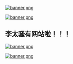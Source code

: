 [<img src='https://i.loli.net/2020/07/31/HvF4frwDOlmGIbE.png' alt='banner.png' title='banner.png' />](https://pisearch.cn/?from=litaisao)

[<img src='https://i.loli.net/2020/08/31/Aer4yzHqFbk7g96.jpg' alt='banner.png' title='banner.png' />](https://www.aliyun.com/activity/daily/bestoffer?userCode=95xvcae5)

## 李太骚有网站啦！！！

[<img src='https://i.loli.net/2020/08/31/Aer4yzHqFbk7g96.jpg' alt='banner.png' title='banner.png' />](https://www.aliyun.com/activity/daily/bestoffer?userCode=95xvcae5)

[<img src='https://i.loli.net/2020/07/31/HvF4frwDOlmGIbE.png' alt='banner.png' title='banner.png' />](https://pisearch.cn/?from=litaisao)
